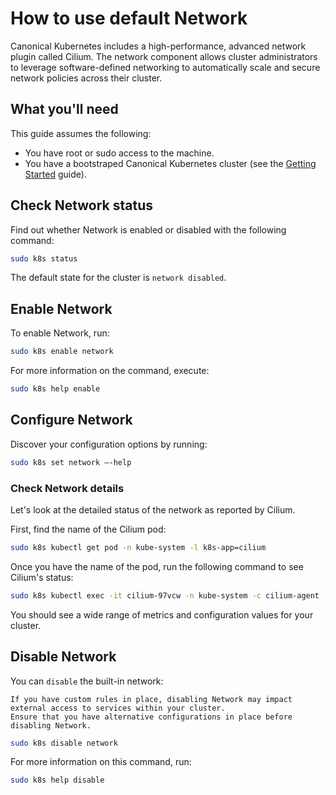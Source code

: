 # How to use default Network

Canonical Kubernetes includes a high-performance, advanced network plugin called Cilium. The network component allows cluster administrators to leverage
software-defined networking to automatically scale and secure network policies
across their cluster.

## What you'll need

This guide assumes the following:

- You have root or sudo access to the machine.
- You have a bootstraped Canonical Kubernetes cluster (see the [Getting Started][getting-started-guide] guide).

## Check Network status

Find out whether Network is enabled or disabled with the following command:

```bash
sudo k8s status
```

The default state for the cluster is `network disabled`.

## Enable Network

To enable Network, run:

```bash
sudo k8s enable network
```

For more information on the command, execute:

```bash
sudo k8s help enable
```

## Configure Network

Discover your configuration options by running:

```bash
sudo k8s set network –-help
```

### Check Network details

Let's look at the detailed status of the network as reported by Cilium.

First, find the name of the Cilium pod:

```sh
sudo k8s kubectl get pod -n kube-system -l k8s-app=cilium
```

Once you have the name of the pod, run the following command to see Cilium's status:

```sh
sudo k8s kubectl exec -it cilium-97vcw -n kube-system -c cilium-agent -- cilium status
```

You should see a wide range of metrics and configuration values for your cluster.

## Disable Network

You can `disable` the built-in network:

``` {warning}
If you have custom rules in place, disabling Network may impact external access to services within your cluster.
Ensure that you have alternative configurations in place before disabling Network.
```

```bash
sudo k8s disable network
```

For more information on this command, run:

```bash
sudo k8s help disable
```

<!-- LINKS -->

[kubectl-create-secret-tls/]: https://kubernetes.io/docs/reference/kubectl/generated/kubectl_create/kubectl_create_secret_tls/
[proxy-protocol]: https://kubernetes.io/docs/reference/networking/service-protocols/#protocol-proxy-special
[getting-started-guide]: ../../../tutorial/getting-started
[kubectl-guide]: ../../../tutorial/kubectl

